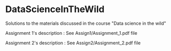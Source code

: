 # DataScienceInTheWild
Solutions to the materials discussed in the course "Data science in the wild"

Assignment 1's description : See Assign1/Assignment_1.pdf file

Assignment 2's description : See Assign2/Assignment_2.pdf file